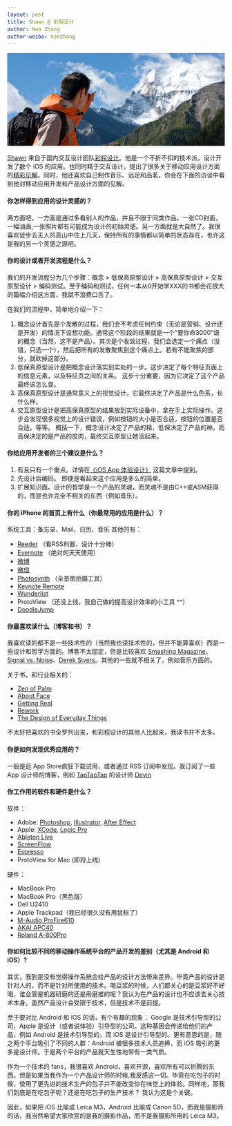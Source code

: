 ```yaml
---
layout: post
title: Shawn @ 彩程设计
author: Neo Zhang
author-weibo: neozhang
---
```


![Shawn Xiao](/images/06192011/shawn-xiao.jpg)

[Shawn](http://ezse.com/) 来自于国内交互设计团队[彩程设计](http://mycolorway.com)。他是一个不折不扣的技术派，设计开发了数个 iOS 的应用。也同时精于交互设计，提出了很多关于移动应用设计方面的[精彩见解](http://blog.mycolorway.com/2011/06/16/ued-for-ios/)。同时，他还喜欢自己制作音乐、远足和品茗。你会在下面的访谈中看到他对移动应用开发和产品设计方面的见解。

#### 你怎样得到应用的设计灵感的？
两方面吧，一方面是通过多看别人的作品，并且不限于同类作品。一张CD封面，一幅油画,一张照片都有可能成为设计的初始灵感。另一方面就是大自然了。我很喜欢徒步去无人的高山中住上几天，保持所有的事情都以简单的状态存在，也许这是我的另一个灵感之源吧。

#### 你的设计或者开发流程是什么？
我们的开发流程分为几个步骤：概念 > 低保真原型设计 > 高保真原型设计 > 交互原型设计 > 编码测试。至于编码和测试，任何一本从0开始学XXX的书都会花很大的篇幅介绍这方面，我就不浪费口舌了。

在我们的流程中，简单地介绍一下：

1. 概念设计首先是个发散的过程，我们会不考虑任何约束（无论是营销、设计还是开发）的情况下设想功能。通常这个阶段的结果就是一个"要你命3000"级的概念（当然，这不是产品）。其次是个收敛过程，我们会选定一个痛点（没错，只选一个），然后把所有的发散聚焦到这个痛点上。若有不能聚焦的部分，就砍掉这部分。
2. 低保真原型设计是把概念设计落实到实处的一步。这步决定了每个特征页面上的信息元素，以及特征页之间的关系。 这步十分重要，因为它决定了这个产品最终该怎么耍。
3. 高保真原型设计是通常意义上的视觉设计。它最终决定了产品是什么色系，长什么样。
4. 交互原型设计是把高保真原型的结果放到实际设备中，拿在手上实际操作。这步会发现很多视觉上的设计错误，例如按钮的大小是否合适，按钮的位置是否合适。等等。
概括一下，概念设计决定了产品的精，低保决定了产品的神，而高保决定的是产品的皮肉，最终交互原型让她活起来。
#### 你给应用开发者的三个建议是什么？

1. 有且只有一个重点。详情在[《iOS App 体验设计》](http://blog.mycolorway.com/2011/06/16/ued-for-ios/) 这篇文章中提到。
2. 先设计后编码。 即便是看起来这个应用是多么的简单。
3. 扩展知识面。设计的哲学是一个产品的灵魂，而灵魂不是由C++或ASM获得的，而是也许完全不相关的东西（例如音乐）。 

#### 你的 iPhone 的首页上有什么（你最常用的应用是什么）？
系统工具：备忘录、Mail、日历、音乐
其他的有：
* [Reeder](http://reederapp.com) （看RSS利器，设计十分棒）
* [Evernote](http://evernote.com) （绝对的天天使用）
* [微博](http://weibo.com)
* [微信](http://weixin.qq.com/)
* [Photosynth](http://itunes.apple.com/us/app/photosynth/id430065256?mt=8) （全景图拍摄工具）
* [Keynote Remote](http://itunes.apple.com/us/app/keynote-remote/id300719251?mt=8)
* [Wunderlist](http://www.wunderlist.com/)
* ProtoView （还没上线，我自己做的提高设计效率的小工具 ^^）
* [DoodleJump](http://itunes.apple.com/us/app/doodle-jump-be-warned-insanely/id307727765?mt=8)

#### 你最喜欢读什么（博客和书）？
我喜欢读的都不是一些技术性的（当然我也读技术性的，但并不能算喜欢）而是一些设计和哲学方面的。博客不太固定，但是比较喜欢 [Smashing Magazine](http://smashingmagzine.com)、[Signal vs. Noise](http://37signals.com/svn)、[Derek Sivers](http://sivers.org)。其他的一些就不相关了，例如音乐方面的。

关于书，和行业相关的：
* [Zen of Palm](http://book.douban.com/subject/3302555/)
* [About Face](http://www.amazon.com/About-Face-Essentials-Interaction-Design/dp/0470084111)
* [Getting Real](http://gettingreal.37signals.com/)
* [Rework](http://37signals.com/rework/)
* [The Design of Everyday Things](http://www.amazon.com/Design-Everyday-Things-Donald-Norman/dp/0385267746)

不太好把喜欢的书全罗列出来，和彩程设计的其他人比起来，我读书并不太多。

#### 你是如何发现优秀应用的？
一般是逛 App Store疯狂下载试用，或者通过 RSS 订阅中发现。我订阅了一些 App 设计师的博客，例如 [TapTapTap](http://taptaptap.com/) 的设计师 [Devin](http://devinsheaven.com)

#### 你工作用的软件和硬件是什么？

软件：
* Adobe: [Photoshop](http://www.adobe.com/products/photoshop.html), [Illustrator](http://www.adobe.com/products/illustrator.html), [After Effect](http://www.adobe.com/products/aftereffect.html)
* Apple: [XCode](http://developer.apple.com/technologies/xcode.html), [Logic Pro](http://www.apple.com/logicstudio/logicpro/)
* [Ableton Live](http://www.ableton.com/)
* [ScreenFlow](http://www.telestream.net/screen-flow/overview.htm)
* [Espresso](http://macrabbit.com/espresso/)
* ProtoView for Mac (即将上线)

硬件：
* MacBook Pro
* MacBook Pro（黑色版）
* Dell U2410
* Apple Trackpad（我已经很久没有用鼠标了）
* [M-Audio ProFire610](http://www.m-audio.com/products/en_au/ProFire610.html)
* [AKAI APC40](http://www.akaipro.com/apc40)
* [Roland A-800Pro](http://www.roland.com/products/en/A-800PRO/)

#### 你如何比较不同的移动操作系统平台的产品开发的差别（尤其是 Android 和 iOS）?
其实，我到是没有觉得操作系统会给产品的设计方法带来差异。毕竟产品的设计是针对人的，而不是针对所使用的技术。喝豆浆的时候，人们都关心的是豆浆好不好喝，谁会管是机器研磨的还是用磨推的呢？我认为在产品的设计也不应该去关心技术本身。虽然产品设计会受限于技术，但是技术不是前提。

至于要对比 Android 和 iOS 的话，有个有趣的现象： Google 是技术引导型的公司，Apple 是设计（或者说体验）引导型的公司。这种基因会传递给他们的产品，例如 Android 是技术引导型的，而 iOS 是设计引导型的。更有意思的是，随之两个平台吸引了不同的人群：Android 被很多技术人员追捧，而 iOS 吸引的更多是设计师。于是两个平台的产品就天生性地带有一类气质。

作为一个技术的 fans，我很喜欢 Android，喜欢开源，喜欢所有可以折腾的东西。但是如果当我作为一个产品设计师的时候,我反感这一切。毕竟在吃包子的时候，使用了更先进的技术生产的包子并不能改变你在味觉上的体验。同样地，那我们到底是在吃包子呢？还是在吃包子的生产技术？ 我认为这是个关键。

因此，如果把 iOS 比喻成 Leica M3，Android 比喻成 Canon 5D，而我是摄影师的话，我当然希望大家欣赏的是我的摄影作品，而不是我摄影所用的 Leica M3。
